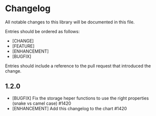 # Changelog

All notable changes to this library will be documented in this file.

Entries should be ordered as follows:

- [CHANGE]
- [FEATURE]
- [ENHANCEMENT]
- [BUGFIX]

Entries should include a reference to the pull request that introduced the change.

## 1.2.0

- [BUGFIX] Fix the storage heper functions to use the right properties (snake vs camel case) #1420
- [ENHANCEMENT] Add this changelog to the chart #1420
